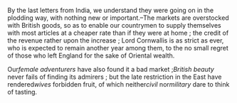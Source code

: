 By the last letters from India, we understand they were going on in the plodding way, with nothing new or important.–The markets are overstocked with British goods, so as to enable our countrymen to supply themselves with most articles at a cheaper rate than if they were at home ; the credit of the revenue rather upon the increase ; Lord Cornwallis is as strict as ever, who is expected to remain another year among them, to the no small regret of those who left England for the sake of Oriental wealth.Our*female adventurers*  have also found it a bad market ;*British beauty*  never fails of finding its admirers ; but the late restriction in the East have rendered*wives*  forbidden fruit, of which neither*civil*  nor*military*  dare to think of tasting.